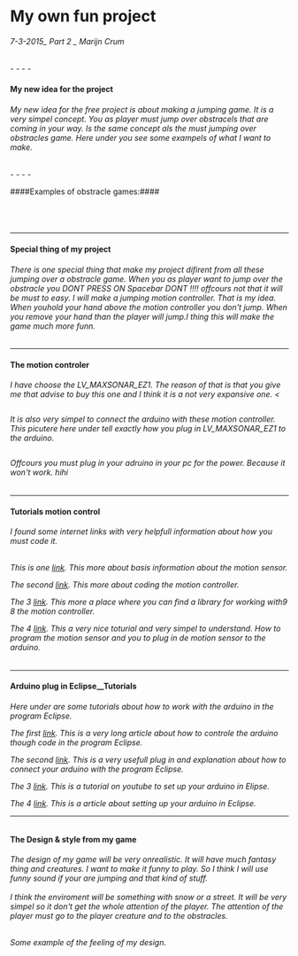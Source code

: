 <h1> My own fun project </h1>  
<h6> 7-3-2015_ Part 2 _ Marijn Crum </h6>
- - - -



#### My new idea for the project ####
<h6> My new idea for the free project is about making a jumping game. It is a very simpel concept. You as player must jump over obstracels that are coming in your way. Is the same concept als the must jumping over obstracles game. Here under you see some exampels of what I want to make.</h6>
- - - -



####Examples of obstracle games:####
<h6>

<a href="" rel="some text"><img src=http://www.trendalways.com/wp-content/uploads/2015/01/Untitled-14.jpg alt="" /></a>


<a href="" rel="some text"><img src=http://a5.mzstatic.com/us/r1000/086/Purple/ec/5d/e1/mzl.mdfydhdp.320x480-75.jpg alt="" /></a>


 </h6>

- - - -

#### Special thing of my project  ####

<h6> There is one special thing that make my project difirent from all these jumping over a obstracle game. When you as player want to jump over the obstracle you <i>  DONT PRESS ON Spacebar DONT !!!!</i> offcours not that it will be must to easy. I will make a jumping motion controller. That is my idea. When youhold your hand above the motion controller you don't jump. When you remove your hand than the player will jump.I thing this will make the game much more funn.
</h6>


- - - -
#### The motion controler
<h6>
I have choose the LV_MAXSONAR_EZ1. The reason of that is that you give me that advise to buy this one and I think it is a not very expansive one. <
<br>

<a href="" rel="some text"><img src=http://www.thanksbuyer.com/image/cache/data/sku-24929-0-156x122.jpg alt=""  /></a>
<br> 

It is also very simpel to connect the arduino with these motion controller. This picutere here under tell exactly how you plug in LV_MAXSONAR_EZ1 to the arduino. <br> 

<a href="" rel="some text"><img src=http://alcs.ch/wp-content/uploads/2012/01/LV-EZ0.png alt=""  /></a>
<br>

Offcours you must plug in your adruino in your pc for the power. Because it won't work. hihi

</h6> 



- - - -

#### Tutorials motion control ####

<h6>
I found some internet links with very helpfull information about how you must code it. 
<br><br>

This is one 
<a href="http://www.maxbotix.com/articles/085-pt2.htm#coding" rel="some text"> link</a>. This more about basis information about the motion sensor.
<br>

The second  <a href="http://playground.arduino.cc/Main/MaxSonar" rel="some text"> link</a>. This more about coding the motion controller.
<br>

The 3  <a href="https://github.com/Diaoul/arduino-Maxbotix"> link</a>. This more a place where you can find a library for working with9 8 the motion controller.
<br>

The 4  <a href="http://www.instructables.com/id/Getting-started-with-the-Maxbotix-sonar-sensor-q/#step4"> link</a>. This a very nice toturial and very simpel to understand. How to program the motion sensor and you to plug in de motion sensor to the arduino.
</h6>

- - - -

#### Arduino plug in Eclipse__Tutorials ####

<h6> Here under are some tutorials about how to work with the arduino in the program Eclipse.
<br> 

The first  <a href="http://playground.arduino.cc/Code/Eclipse" rel="some text"> link</a>. This is a very long article about how to controle the arduino though code in the program Eclipse.<br>

The second  <a href="https://github.com/jantje/arduino-eclipse-plugin" rel="some text"> link</a>. This is a very usefull plug in and explanation about how to connect your arduino with the program Eclipse.<br>

The 3   <a href="https://github.com/jantje/arduino-eclipse-plugin" rel="some text"> link</a>. This is a tutorial on youtube to set up your arduino in Elipse.<br>

The 4   <a href="http://horrorcoding.altervista.org/arduino-development-with-eclipse-a-step-by-step-tutorial-to-the-basic-setup/" rel="some text"> link</a>. This is a article about setting up your arduino in Eclipse.<br>


- - - -

#### The Design & style from my game ####

<h6>
The design of my game will be very onrealistic. It will have much fantasy thing and creatures. I want to make it funny to play. So I think I will use funny sound if your are jumping and that kind of stuff. 
<br> <br>
I think the enviroment will be something with snow or a street. It will be very simpel so it don't get the whole attention of the player. The attention of the player must go to the player creature and to the obstracles. 
<br> <br>

Some example of the feeling of my design.
<a href="" rel="some text"><img src="Afbeeldingen//1.jpg" alt="" /></a>
<br>

<a href="" rel="some text"><img src="Afbeeldingen//2.png" alt="" /></a>
<br>

<a href="" rel="some text"><img src="Afbeeldingen//3.jpg" alt="" /></a>

<br>
<a href="" rel="some text"><img src="Afbeeldingen//4.jpg" alt="" /></a>

<br>
<a href="" rel="some text"><img src="Afbeeldingen//5.jpg" alt="" /></a>

<br>
<a href="" rel="some text"><img src="Afbeeldingen//6.png" alt="" /></a>

<br>
<a href="" rel="some text"><img src="Afbeeldingen//7.jpg" alt="" /></a>

</h6>
